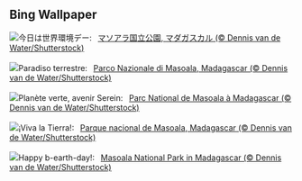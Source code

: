 ## Bing Wallpaper
![](https://www.bing.com/th?id=OHR.MadagascarRiver_JA-JP3088024510_UHD.jpg&w=1000)今日は世界環境デー:&nbsp;&ensp;[マソアラ国立公園, マダガスカル (© Dennis van de Water/Shutterstock)](https://www.bing.com/th?id=OHR.MadagascarRiver_JA-JP3088024510_UHD.jpg)
<br><br/>
![](https://www.bing.com/th?id=OHR.MadagascarRiver_IT-IT3546941915_UHD.jpg&w=1000)Paradiso terrestre:&nbsp;&ensp;[Parco Nazionale di Masoala, Madagascar (© Dennis van de Water/Shutterstock)](https://www.bing.com/th?id=OHR.MadagascarRiver_IT-IT3546941915_UHD.jpg)
<br><br/>
![](https://www.bing.com/th?id=OHR.MadagascarRiver_FR-FR2602472406_UHD.jpg&w=1000)Planète verte, avenir Serein:&nbsp;&ensp;[Parc National de Masoala à Madagascar (© Dennis van de Water/Shutterstock)](https://www.bing.com/th?id=OHR.MadagascarRiver_FR-FR2602472406_UHD.jpg)
<br><br/>
![](https://www.bing.com/th?id=OHR.MadagascarRiver_ES-ES4680489964_UHD.jpg&w=1000)¡Viva la Tierra!:&nbsp;&ensp;[Parque nacional de Masoala, Madagascar (© Dennis van de Water/Shutterstock)](https://www.bing.com/th?id=OHR.MadagascarRiver_ES-ES4680489964_UHD.jpg)
<br><br/>
![](https://www.bing.com/th?id=OHR.MadagascarRiver_EN-GB5519884060_UHD.jpg&w=1000)Happy b-earth-day!:&nbsp;&ensp;[Masoala National Park in Madagascar (© Dennis van de Water/Shutterstock)](https://www.bing.com/th?id=OHR.MadagascarRiver_EN-GB5519884060_UHD.jpg)
<br><br/>
